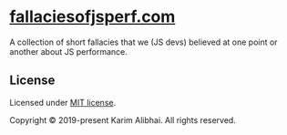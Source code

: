 # [fallaciesofjsperf.com](https://fallaciesofjsperf.com)

A collection of short fallacies that we (JS devs) believed at one point or another about JS performance.

## License

Licensed under [MIT license](LICENSE.md).

Copyright &copy; 2019-present Karim Alibhai. All rights reserved.
